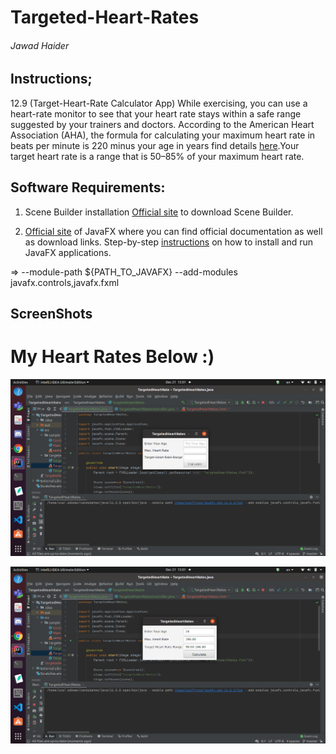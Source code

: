 # Targeted-Heart-Rates
###### Jawad Haider
## Instructions;
12.9 (Target-Heart-Rate Calculator App) While exercising, you can use a heart-rate monitor to see that your heart rate stays within a safe range suggested by 
your trainers and doctors. According to the American Heart Association (AHA), the formula for calculating your maximum heart rate in beats per minute is 220 
minus your age in years find details [here](http://bit.ly/AHATargetHeartRates).Your target heart rate is a range that is 50–85% of your maximum heart rate.

## Software Requirements:
1. Scene Builder installation
[Official site](https://gluonhq.com/products/scene-builder/) to download Scene Builder.

2. [Official site](https://openjfx.io/) of JavaFX where you can find official documentation as well as download links.
Step-by-step [instructions](https://openjfx.io/openjfx-docs/) on how to install and run JavaFX applications.

=> --module-path ${PATH_TO_JAVAFX} --add-modules javafx.controls,javafx.fxml

## ScreenShots
# My Heart Rates Below :) 
![](img/Screenshot%20from%202020-12-21%2013-01-06.png)

![](img/Screenshot%20from%202020-12-21%2013-01-13.png)
